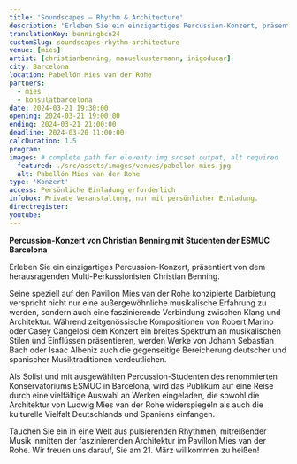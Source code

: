 ```yaml
---
title: 'Soundscapes – Rhythm & Architecture'
description: 'Erleben Sie ein einzigartiges Percussion-Konzert, präsentiert von dem herausragenden Multi-Perkussionisten Christian Benning.'
translationKey: benningbcn24
customSlug: soundscapes-rhythm-architecture
venue: [mies]
artist: [christianbenning, manuelkustermann, inigoducar]
city: Barcelona
location: Pabellón Mies van der Rohe
partners:
  - mies
  - konsulatbarcelona
date: 2024-03-21 19:30:00
opening: 2024-03-21 19:00:00
ending: 2024-03-21 21:00:00
deadline: 2024-03-20 11:00:00
calcDuration: 1.5
program:
images: # complete path for eleventy img srcset output, alt required
  featured: ./src/assets/images/venues/pabellon-mies.jpg
  alt: Pabellón Mies van der Rohe
type: 'Konzert'
access: Persönliche Einladung erforderlich
infobox: Private Veranstaltung, nur mit persönlicher Einladung.
directregister:
youtube:
---
```


**Percussion-Konzert von Christian Benning mit Studenten der ESMUC Barcelona**

Erleben Sie ein einzigartiges Percussion-Konzert, präsentiert von dem herausragenden Multi-Perkussionisten Christian Benning.

Seine speziell auf den Pavillon Mies van der Rohe konzipierte Darbietung verspricht nicht nur eine außergewöhnliche musikalische Erfahrung zu werden, sondern auch eine faszinierende Verbindung zwischen Klang und Architektur. Während zeitgenössische Kompositionen von Robert Marino oder Casey Cangelosi dem Konzert ein breites Spektrum an musikalischen Stilen und Einflüssen präsentieren, werden Werke von Johann Sebastian Bach oder Isaac Albeniz auch die gegenseitige Bereicherung deutscher und spanischer Musiktraditionen verdeutlichen.

Als Solist und mit ausgewählten Percussion-Studenten des renommierten Konservatoriums ESMUC in Barcelona, wird das Publikum auf eine Reise durch eine vielfältige Auswahl an Werken eingeladen, die sowohl die Architektur von Ludwig Mies van der Rohe widerspiegeln als auch die kulturelle Vielfalt Deutschlands und Spaniens einfangen.

Tauchen Sie ein in eine Welt aus pulsierenden Rhythmen, mitreißender Musik inmitten der faszinierenden Architektur im Pavillon Mies van der Rohe. Wir freuen uns darauf, Sie am 21. März willkommen zu heißen!
